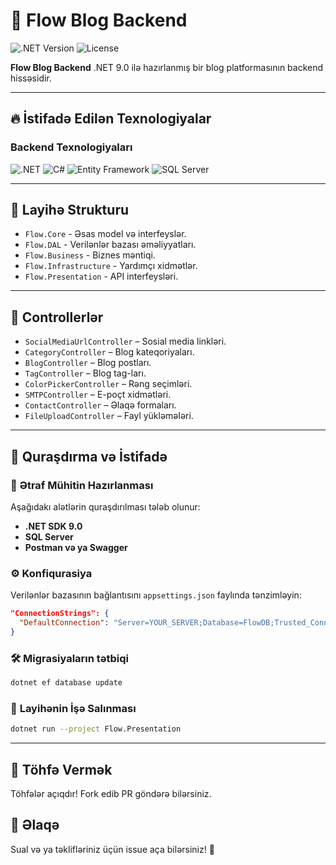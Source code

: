 # 🚀 Flow Blog Backend

![.NET Version](https://img.shields.io/badge/.NET-9.0-blue?style=for-the-badge)
![License](https://img.shields.io/badge/license-MIT-green?style=for-the-badge)

**Flow Blog Backend** .NET 9.0 ilə hazırlanmış bir blog platformasının backend hissəsidir.

---

## 🔥 **İstifadə Edilən Texnologiyalar**
### **Backend Texnologiyaları**
![.NET](https://img.shields.io/badge/.NET-512BD4?style=for-the-badge&logo=dotnet&logoColor=white)
![C#](https://img.shields.io/badge/C%23-239120?style=for-the-badge&logo=csharp&logoColor=white)
![Entity Framework](https://img.shields.io/badge/Entity%20Framework-512BD4?style=for-the-badge&logo=dotnet&logoColor=white)
![SQL Server](https://img.shields.io/badge/SQL%20Server-CC2927?style=for-the-badge&logo=microsoftsqlserver&logoColor=white)

---

## 📂 **Layihə Strukturu**

- `Flow.Core` - Əsas model və interfeyslər.
- `Flow.DAL` - Verilənlər bazası əməliyyatları.
- `Flow.Business` - Biznes məntiqi.
- `Flow.Infrastructure` - Yardımçı xidmətlər.
- `Flow.Presentation` - API interfeysləri.

---

## 📌 **Controllerlər**
- `SocialMediaUrlController` – Sosial media linkləri.
- `CategoryController` – Blog kateqoriyaları.
- `BlogController` – Blog postları.
- `TagController` – Blog tag-ları.
- `ColorPickerController` – Rəng seçimləri.
- `SMTPController` – E-poçt xidmətləri.
- `ContactController` – Əlaqə formaları.
- `FileUploadController` – Fayl yükləmələri.

---

## 🔧 **Quraşdırma və İstifadə**
### 📌 **Ətraf Mühitin Hazırlanması**
Aşağıdakı alətlərin quraşdırılması tələb olunur:
- **.NET SDK 9.0**
- **SQL Server**
- **Postman və ya Swagger**

### ⚙ **Konfiqurasiya**
Verilənlər bazasının bağlantısını `appsettings.json` faylında tənzimləyin:
```json
"ConnectionStrings": {
  "DefaultConnection": "Server=YOUR_SERVER;Database=FlowDB;Trusted_Connection=True;"
}
```

### 🛠 **Migrasiyaların tətbiqi**
```sh
dotnet ef database update
```

### 🚀 **Layihənin İşə Salınması**
```sh
dotnet run --project Flow.Presentation
```

---

## 🤝 **Töhfə Vermək**
Töhfələr açıqdır! Fork edib PR göndərə bilərsiniz.

## 📩 **Əlaqə**
Sual və ya təklifləriniz üçün issue aça bilərsiniz! 🚀


